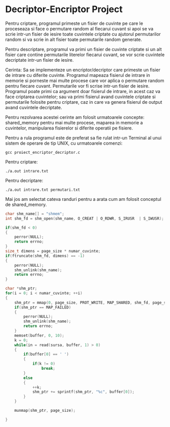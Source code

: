 # Decriptor-Encriptor Project

Pentru criptare, programul primeste un fisier de cuvinte pe care le proceseaza si face o permutare random al fiecarui cuvant si apoi se va scrie intr-un fisier de iesire toate cuvintele criptate cu ajutorul permutarilor random si va scrie in alt fisier toate permutarile random generate.

Pentru descriptare, programul va primi un fisier de cuvinte criptate si un alt fisier care contine permutarile literelor fiecarui cuvant, se vor scrie cuvintele decriptate intr-un fisier de iesire.

Cerinta: 
Sa se implementeze un encriptor/decriptor care primeste un fisier de intrare cu diferite cuvinte. Programul mapeaza fisierul de intrare in memorie si porneste mai multe procese care vor aplica o permutare random pentru fiecare cuvant. Permutarile vor fi scrise intr-un fisier de iesire. Programul poate primi ca argument doar fisierul de intrare, in acest caz va face criptarea cuvintelor; sau va primi fisierul avand cuvintele criptate si permutarile folosite pentru criptare, caz in care va genera fisierul de
output avand cuvintele decriptate.

Pentru rezolvarea acestei cerinte am folosit urmatoarele concepte: shared_memory pentru mai multe procese, maparea in memorie a cuvintelor, manipularea fisierelor si diferite operatii pe fisiere.

Pentru a rula programul este de preferat sa fie rulat intr-un Terminal al unui sistem de operare de tip UNIX, cu urmatoarele comenzi:

```
gcc proiect_encriptor_decriptor.c
```
Pentru criptare: 
```
./a.out intrare.txt
```
Pentru decriptare: 
```
./a.out intrare.txt permutari.txt
```
Mai jos am selectat cateva randuri pentru a arata cum am folosit conceptul de shared_memory.
```c
char shm_name[] = "shmem";
int shm_fd = shm_open(shm_name, O_CREAT | O_RDWR, S_IRUSR  | S_IWUSR);

if(shm_fd < 0)
{
    perror(NULL);
    return errno;
}
size_t dimens = page_size * numar_cuvinte;
if(ftruncate(shm_fd, dimens) == -1)
{
    perror(NULL);
    shm_unlink(shm_name);
    return errno;
}

```

```c
char *shm_ptr;
for(i = 0; i < numar_cuvinte; ++i)
{
    shm_ptr = mmap(0, page_size, PROT_WRITE, MAP_SHARED, shm_fd, page_size * i);
    if(shm_ptr == MAP_FAILED)
    {
        perror(NULL);
        shm_unlink(shm_name);
        return errno;
    }
    memset(buffer, 0, 10);
    k = 0;
    while(in = read(sursa, buffer, 1) > 0)
    {
        if(buffer[0] == ' ')
        {
            if(k != 0)
                break;
        }
        else
        {
            ++k;
            shm_ptr += sprintf(shm_ptr, "%c", buffer[0]);
        }
    }

    munmap(shm_ptr, page_size);

}
```
